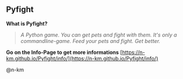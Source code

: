 ## Pyfight
**What is Pyfight?**
>_A Python game.
You can get pets and fight with them.
It's only a commandline-game.
Feed your pets and fight.
Get better._

**Go on the Info-Page to get more informations**
[https://n-km.github.io/Pyfight/info/](https://n-km.github.io/Pyfight/info/)

@n-km
